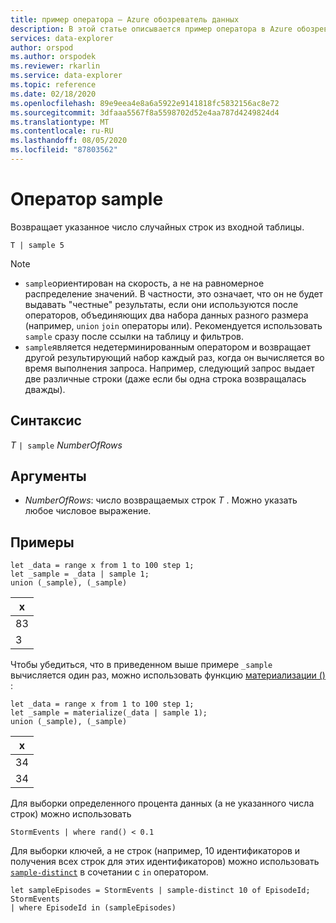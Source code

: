 ```yaml
---
title: пример оператора — Azure обозреватель данных
description: В этой статье описывается пример оператора в Azure обозреватель данных.
services: data-explorer
author: orspod
ms.author: orspodek
ms.reviewer: rkarlin
ms.service: data-explorer
ms.topic: reference
ms.date: 02/18/2020
ms.openlocfilehash: 89e9eea4e8a6a5922e9141818fc5832156ac8e72
ms.sourcegitcommit: 3dfaaa5567f8a5598702d52e4aa787d4249824d4
ms.translationtype: MT
ms.contentlocale: ru-RU
ms.lasthandoff: 08/05/2020
ms.locfileid: "87803562"
---
```

# <a name="sample-operator"></a>Оператор sample

Возвращает указанное число случайных строк из входной таблицы.

```kusto
T | sample 5
```

> [!NOTE]
> * `sample`ориентирован на скорость, а не на равномерное распределение значений. В частности, это означает, что он не будет выдавать "честные" результаты, если они используются после операторов, объединяющих два набора данных разного размера (например, `union` `join` операторы или). Рекомендуется использовать `sample` сразу после ссылки на таблицу и фильтров.
> * `sample`является недетерминированным оператором и возвращает другой результирующий набор каждый раз, когда он вычисляется во время выполнения запроса. Например, следующий запрос выдает две различные строки (даже если бы одна строка возвращалась дважды).

## <a name="syntax"></a>Синтаксис

*T* `| sample` *NumberOfRows*

## <a name="arguments"></a>Аргументы

* *NumberOfRows*: число возвращаемых строк *T* . Можно указать любое числовое выражение.

## <a name="examples"></a>Примеры

```kusto
let _data = range x from 1 to 100 step 1;
let _sample = _data | sample 1;
union (_sample), (_sample)
```

| x   |
| --- |
| 83  |
| 3   |

Чтобы убедиться, что в приведенном выше примере `_sample` вычисляется один раз, можно использовать функцию [материализации ()](./materializefunction.md) :

```kusto
let _data = range x from 1 to 100 step 1;
let _sample = materialize(_data | sample 1);
union (_sample), (_sample)
```

| x   |
| --- |
| 34  |
| 34  |

Для выборки определенного процента данных (а не указанного числа строк) можно использовать

<!-- csl: https://help.kusto.windows.net:443/Samples -->
```kusto
StormEvents | where rand() < 0.1
```

Для выборки ключей, а не строк (например, 10 идентификаторов и получения всех строк для этих идентификаторов) можно использовать [`sample-distinct`](./sampledistinctoperator.md) в сочетании с `in` оператором.


<!-- csl: https://help.kusto.windows.net:443/Samples -->
```kusto
let sampleEpisodes = StormEvents | sample-distinct 10 of EpisodeId;
StormEvents
| where EpisodeId in (sampleEpisodes)
```
